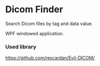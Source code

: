 # Dicom Finder
Search Dicom files by tag and data value.

WPF windowed application.

### Used library
https://github.com/rexcardan/Evil-DICOM/

